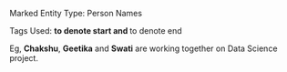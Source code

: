 
Marked Entity Type: Person Names

Tags Used: <b> to denote start and </b> to denote end

Eg, <b>Chakshu</b>, <b>Geetika</b> and <b>Swati</b> are working together on Data Science project.
